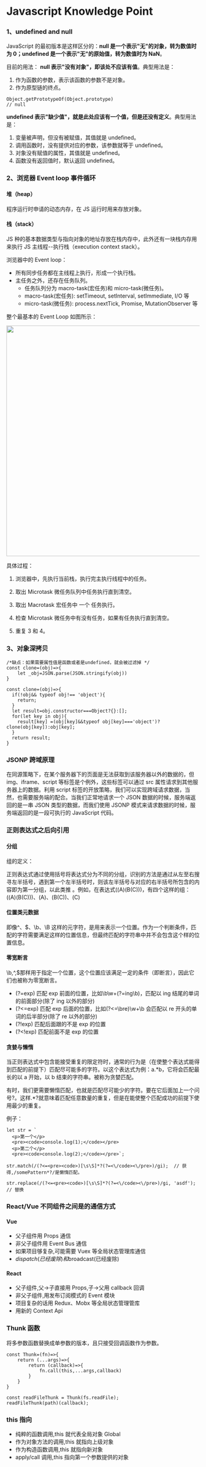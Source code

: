 # Javascript Knowledge Point

### 1、undefined and null

JavaScript 的最初版本是这样区分的：<b>null 是一个表示"无"的对象，转为数值时为 0；undefined 是一个表示"无"的原始值，转为数值时为 NaN</b>。

目前的用法：
<b>null 表示"没有对象"，即该处不应该有值</b>。典型用法是：

1.  作为函数的参数，表示该函数的参数不是对象。
2.  作为原型链的终点。

```
Object.getPrototypeOf(Object.prototype)
// null
```

<b>undefined 表示"缺少值"，就是此处应该有一个值，但是还没有定义</b>。典型用法是：

1.  变量被声明，但没有被赋值，其值就是 undefined。
2.  调用函数时，没有提供对应的参数，该参数就等于 undefined。
3.  对象没有赋值的属性，其值就是 undefined。
4.  函数没有返回值时，默认返回 undefined。

### 2、浏览器 Event loop 事件循环

#### 堆（heap）

程序运行时申请的动态内存，在 JS 运行时用来存放对象。

#### 栈（stack）

JS 种的基本数据类型与指向对象的地址存放在栈内存中，此外还有一块栈内存用来执行 JS 主线程--执行栈（execution context stack）。

浏览器中的 Event loop：

*   所有同步任务都在主线程上执行，形成一个执行栈。
*   主任务之外，还存在任务队列。
    *   任务队列分为 macro-task(宏任务)和 micro-task(微任务)。
    *   macro-task(宏任务): setTimeout, setInterval, setImmediate, I/O 等
    *   micro-task(微任务): process.nextTick, Promise, MutationObserver 等

整个最基本的 Event Loop 如图所示：

<div align="center"><img width="600"src="http://p42jcfxfo.bkt.clouddn.com/images/thinkin/eventloop.png"/></div>

具体过程：

1.  浏览器中，先执行当前栈，执行完主执行线程中的任务。

2.  取出 Microtask 微任务队列中任务执行直到清空。

3.  取出 Macrotask 宏任务中 一个 任务执行。

4.  检查 Microtask 微任务中有没有任务，如果有任务执行直到清空。

5.  重复 3 和 4。

### 3、对象深拷贝

```
/*缺点：如果需要属性值是函数或者是undefined，就会被过滤掉 */
const clone=(obj)=>{
    let _obj=JSON.parse(JSON.stringify(obj))
}  
```

```
const clone=(obj)=>{
  if(!obj&& typeof obj!== 'object'){
    return;
  }
  let result=obj.constructor===Object?{}:[];
  for(let key in obj){
    result[key] =(obj[key]&&typeof obj[key]==='object')?clone(obj[key]):obj[key];
  }
  return result;
}
```

### JSONP 跨域原理

在同源策略下，在某个服务器下的页面是无法获取到该服务器以外的数据的，但 img、iframe、script 等标签是个例外，这些标签可以通过 src 属性请求到其他服务器上的数据。利用 script 标签的开放策略，我们可以实现跨域请求数据，当然，也需要服务端的配合。当我们正常地请求一个 JSON 数据的时候，服务端返回的是一串 JSON 类型的数据，而我们使用 JSONP 模式来请求数据的时候，服务端返回的是一段可执行的 JavaScript 代码。

### 正则表达式之后向引用

#### 分组

组的定义：

正则表达式通过使用括号将表达式分为不同的分组，识别的方法是通过从左至右搜寻左半括号，遇到第一个左半括号时，则该左半括号与对应的右半括号所包含的内容即为第一分组，以此类推 。例如，在表达式((A)(B(C)))，有四个这样的组：((A)(B(C)))、(A)、(B(C))、(C)

#### 位置类元数据

即像^、$、\b、\B 这样的元字符，是用来表示一个位置。作为一个判断条件，匹配的字符需要满足这样的位置信息，但最终匹配的字符串中并不会包含这个样的位置信息。

#### 零宽断言

\b,^,$那样用于指定一个位置，这个位置应该满足一定的条件（即断言），因此它们也被称为零宽断言。

*   (?=exp) 匹配 exp 前面的位置，比如\b\w+(?=ing\b)，匹配以 ing 结尾的单词的前面部分(除了 ing 以外的部分)
*   (?<=exp) 匹配 exp 后面的位置，比如(?<=\bre)\w+\b 会匹配以 re 开头的单词的后半部分(除了 re 以外的部分)
*   (?!exp) 匹配后面跟的不是 exp 的位置
*   (?<!exp) 匹配前面不是 exp 的位置

#### 贪婪与懒惰

当正则表达式中包含能接受重复的限定符时，通常的行为是（在使整个表达式能得到匹配的前提下）匹配尽可能多的字符。以这个表达式为例：a.\*b，它将会匹配最长的以 a 开始，以 b 结束的字符串。被称为贪婪匹配。

有时，我们更需要懒惰匹配，也就是匹配尽可能少的字符。要在它后面加上一个问号?。这样.\*?就意味着匹配任意数量的重复，但是在能使整个匹配成功的前提下使用最少的重复。

例子：

```
let str = `
  <p>第一个</p>
  <pre><code>console.log(1);</code></pre>
  <p>第二个</p>
  <pre><code>console.log(2);</code></pre>`;

str.match(/(?<=<pre><code>)[\s\S]*?(?=<\/code><\/pre>)/gi);  // 获得,/somePattern*?/是懒惰匹配。

str.replace(/(?<=<pre><code>)[\s\S]*?(?=<\/code><\/pre>)/gi, 'asdf');  // 替换
```

### React/Vue 不同组件之间是的通信方式

#### Vue

*   父子组件用 Props 通信
*   非父子组件用 Event Bus 通信
*   如果项目够复杂,可能需要 Vuex 等全局状态管理库通信
*   $dispatch(已经废除)和$broadcast(已经废除)

#### React

*   父子组件,父->子直接用 Props,子->父用 callback 回调
*   非父子组件,用发布订阅模式的 Event 模块
*   项目复杂的话用 Redux、Mobx 等全局状态管理管库
*   用新的 Context Api

### Thunk 函数

将多参数函数替换成单参数的版本，且只接受回调函数作为参数。

```
const Thunk=(fn)=>{
	return (...args)=>{
		return (callback)=>{
			fn.call(this,...args,callback)
		}
	}
}

const readFileThunk = Thunk(fs.readFile);
readFileThunk(path)(callback);
```

### this 指向

*   纯粹的函数调用,this 就代表全局对象 Global
*   作为对象方法的调用,this 就指向上级对象
*   作为构造函数调用,this 就指向新对象
*   apply/call 调用,this 指向第一个参数提供的对象
